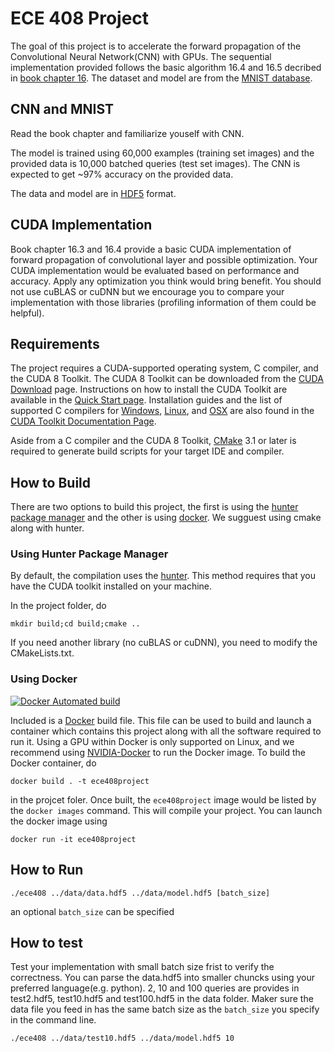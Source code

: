 # ECE 408 Project

The goal of this project is to accelerate the forward propagation of the Convolutional Neural Network(CNN) with GPUs. The sequential implementation provided follows the basic algorithm 16.4 and 16.5 decribed in [book chapter 16](https://wiki.illinois.edu/wiki/display/ece408f16/Book+Chapters?preview=/602518692/603851747/3rd-Edition-Chapter16-case-study-DNN-FINAL.pdf). The dataset and model are from the [MNIST database](http://yann.lecun.com/exdb/mnist/).

## CNN and MNIST

Read the book chapter and familiarize youself with CNN.

The model is trained using 60,000 examples (training set images) and the provided data is 10,000 batched queries (test set images). The CNN is expected to get ~97% accuracy on the provided data.

The data and model are in [HDF5](https://support.hdfgroup.org/HDF5/) format.

## CUDA Implementation

Book chapter 16.3 and 16.4 provide a basic CUDA implementation of forward propagation of convolutional layer and possible optimization. Your CUDA implementation would be evaluated based on performance and accuracy. Apply any optimization you think would bring benefit. You should not use cuBLAS or cuDNN but we encourage you to compare your implementation with those libraries (profiling information of them could be helpful).

## Requirements

The project requires a CUDA-supported operating system,
C compiler, and the CUDA 8 Toolkit. The CUDA 8 Toolkit can be downloaded
from the [CUDA Download](https://developer.nvidia.com/cuda-downloads) page.
Instructions on how to install the CUDA Toolkit are available in the
[Quick Start page](http://docs.nvidia.com/cuda/cuda-quick-start-guide/index.html).
Installation guides and the list of supported C compilers for [Windows](http://docs.nvidia.com/cuda/cuda-installation-guide-microsoft-windows/index.html),
[Linux](http://docs.nvidia.com/cuda/cuda-installation-guide-linux/index.html), and
[OSX](http://docs.nvidia.com/cuda/cuda-installation-guide-mac-os-x/index.html) are
also found in the [CUDA Toolkit Documentation Page](http://docs.nvidia.com/cuda/index.html).

Aside from a C compiler and the CUDA 8 Toolkit, [CMake](https://cmake.org/) 3.1 or later is required
to generate build scripts for your target IDE and compiler. 

## How to Build

There are two options to build this project, the first is using the [hunter package manager](https://github.com/ruslo/hunter) and the other is using [docker](https://www.docker.com/).
We sugguest using cmake along with hunter.

### Using Hunter Package Manager

By default, the compilation uses the [hunter](https://github.com/ruslo/hunter).
This method requires that you have the CUDA toolkit installed on your machine.

In the project folder, do
~~~
mkdir build;cd build;cmake ..
~~~

If you need another library (no cuBLAS or cuDNN), you need to modify the CMakeLists.txt.

### Using Docker
 
 [![Docker Automated build](https://img.shields.io/docker/automated/jrottenberg/ffmpeg.svg)](https://hub.docker.com/r/webgpu/ece408project/)

Included is a [Docker](http://docker.io/) build file. This file can be used to build and launch a container which contains this project along with all the software required to run it. Using a GPU within Docker is only supported on Linux, and we recommend using [NVIDIA-Docker](https://github.com/NVIDIA/nvidia-docker) to run the Docker image. To build the Docker container, do

~~~
docker build . -t ece408project
~~~
in the projcet foler. 
Once built, the `ece408project` image would be listed by the `docker images` command. This will compile your project. You can launch the docker image using

~~~
docker run -it ece408project
~~~

## How to Run

~~~
./ece408 ../data/data.hdf5 ../data/model.hdf5 [batch_size]
~~~

an optional `batch_size` can be specified

## How to test 

Test your implementation with small batch size frist to verify the correctness. You can parse the data.hdf5 into smaller chuncks using your preferred language(e.g. python). 2, 10 and 100 queries are provides in test2.hdf5, test10.hdf5 and test100.hdf5 in the data folder. Maker sure the data file you feed in has the same batch size as the `batch_size` you specify in the command line.

~~~
./ece408 ../data/test10.hdf5 ../data/model.hdf5 10
~~~
